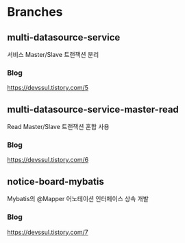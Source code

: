 # Branches
## multi-datasource-service
서비스 Master/Slave 트랜잭션 분리
### Blog
https://devssul.tistory.com/5
## multi-datasource-service-master-read
Read Master/Slave 트랜잭션 혼합 사용
### Blog
https://devssul.tistory.com/6
## notice-board-mybatis
Mybatis의 @Mapper 어노테이션 인터페이스 상속 개발
### Blog
https://devssul.tistory.com/7
